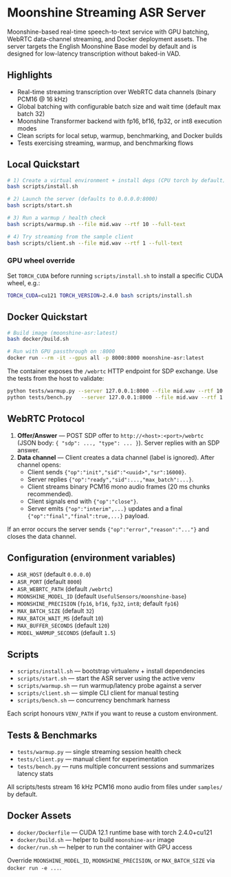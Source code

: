 # Moonshine Streaming ASR Server

Moonshine-based real-time speech-to-text service with GPU batching, WebRTC data-channel streaming, and Docker deployment assets. The server targets the English Moonshine Base model by default and is designed for low-latency transcription without baked-in VAD.

## Highlights
- Real-time streaming transcription over WebRTC data channels (binary PCM16 @ 16 kHz)
- Global batching with configurable batch size and wait time (default max batch 32)
- Moonshine Transformer backend with fp16, bf16, fp32, or int8 execution modes
- Clean scripts for local setup, warmup, benchmarking, and Docker builds
- Tests exercising streaming, warmup, and benchmarking flows

## Local Quickstart
```bash
# 1) Create a virtual environment + install deps (CPU torch by default)
bash scripts/install.sh

# 2) Launch the server (defaults to 0.0.0.0:8000)
bash scripts/start.sh

# 3) Run a warmup / health check
bash scripts/warmup.sh --file mid.wav --rtf 10 --full-text

# 4) Try streaming from the sample client
bash scripts/client.sh --file mid.wav --rtf 1 --full-text
```

### GPU wheel override
Set `TORCH_CUDA` before running `scripts/install.sh` to install a specific CUDA wheel, e.g.:
```bash
TORCH_CUDA=cu121 TORCH_VERSION=2.4.0 bash scripts/install.sh
```

## Docker Quickstart
```bash
# Build image (moonshine-asr:latest)
bash docker/build.sh

# Run with GPU passthrough on :8000
docker run --rm -it --gpus all -p 8000:8000 moonshine-asr:latest
```

The container exposes the `/webrtc` HTTP endpoint for SDP exchange. Use the tests from the host to validate:
```bash
python tests/warmup.py --server 127.0.0.1:8000 --file mid.wav --rtf 10 --full-text
python tests/bench.py   --server 127.0.0.1:8000 --file mid.wav --rtf 1.0 --n 20 --concurrency 5
```

## WebRTC Protocol
1. **Offer/Answer** — POST SDP offer to `http://<host>:<port>/webrtc` (JSON body: `{ "sdp": ..., "type": ... }`). Server replies with an SDP answer.
2. **Data channel** — Client creates a data channel (label is ignored). After channel opens:
   - Client sends `{"op":"init","sid":"<uuid>","sr":16000}`.
   - Server replies `{"op":"ready","sid":...,"max_batch":...}`.
   - Client streams binary PCM16 mono audio frames (20 ms chunks recommended).
   - Client signals end with `{"op":"close"}`.
   - Server emits `{"op":"interim",...}` updates and a final `{"op":"final","final":true,...}` payload.

If an error occurs the server sends `{"op":"error","reason":"..."}` and closes the data channel.

## Configuration (environment variables)
- `ASR_HOST` (default `0.0.0.0`)
- `ASR_PORT` (default `8000`)
- `ASR_WEBRTC_PATH` (default `/webrtc`)
- `MOONSHINE_MODEL_ID` (default `UsefulSensors/moonshine-base`)
- `MOONSHINE_PRECISION` (`fp16`, `bf16`, `fp32`, `int8`; default `fp16`)
- `MAX_BATCH_SIZE` (default `32`)
- `MAX_BATCH_WAIT_MS` (default `10`)
- `MAX_BUFFER_SECONDS` (default `120`)
- `MODEL_WARMUP_SECONDS` (default `1.5`)

## Scripts
- `scripts/install.sh` — bootstrap virtualenv + install dependencies
- `scripts/start.sh` — start the ASR server using the active venv
- `scripts/warmup.sh` — run warmup/latency probe against a server
- `scripts/client.sh` — simple CLI client for manual testing
- `scripts/bench.sh` — concurrency benchmark harness

Each script honours `VENV_PATH` if you want to reuse a custom environment.

## Tests & Benchmarks
- `tests/warmup.py` — single streaming session health check
- `tests/client.py` — manual client for experimentation
- `tests/bench.py` — runs multiple concurrent sessions and summarizes latency stats

All scripts/tests stream 16 kHz PCM16 mono audio from files under `samples/` by default.

## Docker Assets
- `docker/Dockerfile` — CUDA 12.1 runtime base with torch 2.4.0+cu121
- `docker/build.sh` — helper to build `moonshine-asr` image
- `docker/run.sh` — helper to run the container with GPU access

Override `MOONSHINE_MODEL_ID`, `MOONSHINE_PRECISION`, or `MAX_BATCH_SIZE` via `docker run -e ...`.
